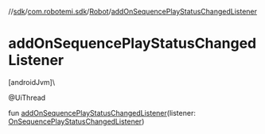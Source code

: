 //[sdk](../../../index.md)/[com.robotemi.sdk](../index.md)/[Robot](index.md)/[addOnSequencePlayStatusChangedListener](add-on-sequence-play-status-changed-listener.md)

# addOnSequencePlayStatusChangedListener

[androidJvm]\

@UiThread

fun [addOnSequencePlayStatusChangedListener](add-on-sequence-play-status-changed-listener.md)(listener: [OnSequencePlayStatusChangedListener](../../com.robotemi.sdk.sequence/-on-sequence-play-status-changed-listener/index.md))
